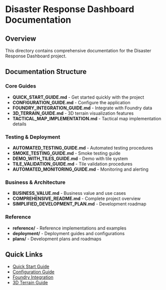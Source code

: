 # Disaster Response Dashboard Documentation

## Overview
This directory contains comprehensive documentation for the Disaster Response Dashboard project.

## Documentation Structure

### Core Guides
- **QUICK_START_GUIDE.md** - Get started quickly with the project
- **CONFIGURATION_GUIDE.md** - Configure the application
- **FOUNDRY_INTEGRATION_GUIDE.md** - Integrate with Foundry data
- **3D_TERRAIN_GUIDE.md** - 3D terrain visualization features
- **TACTICAL_MAP_IMPLEMENTATION.md** - Tactical map implementation details

### Testing & Deployment
- **AUTOMATED_TESTING_GUIDE.md** - Automated testing procedures
- **SMOKE_TESTING_GUIDE.md** - Smoke testing guide
- **DEMO_WITH_TILES_GUIDE.md** - Demo with tile system
- **TILE_VALIDATION_GUIDE.md** - Tile validation procedures
- **AUTOMATED_MONITORING_GUIDE.md** - Monitoring and alerting

### Business & Architecture
- **BUSINESS_VALUE.md** - Business value and use cases
- **COMPREHENSIVE_README.md** - Complete project overview
- **SIMPLIFIED_DEVELOPMENT_PLAN.md** - Development roadmap

### Reference
- **reference/** - Reference implementations and examples
- **deployment/** - Deployment guides and configurations
- **plans/** - Development plans and roadmaps

## Quick Links
- [Quick Start Guide](QUICK_START_GUIDE.md)
- [Configuration Guide](CONFIGURATION_GUIDE.md)
- [Foundry Integration](FOUNDRY_INTEGRATION_GUIDE.md)
- [3D Terrain Guide](3D_TERRAIN_GUIDE.md)

